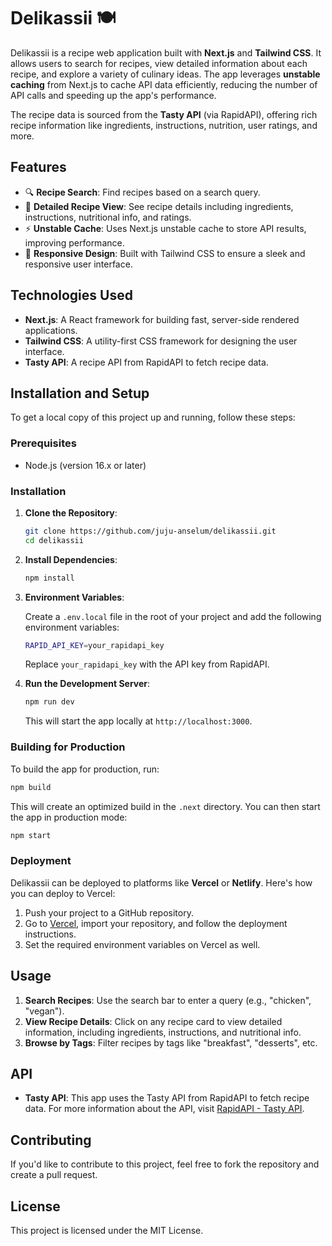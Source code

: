 # Delikassii 🍽️

Delikassii is a recipe web application built with **Next.js** and **Tailwind CSS**. It allows users to search for recipes, view detailed information about each recipe, and explore a variety of culinary ideas. The app leverages **unstable caching** from Next.js to cache API data efficiently, reducing the number of API calls and speeding up the app's performance.

The recipe data is sourced from the **Tasty API** (via RapidAPI), offering rich recipe information like ingredients, instructions, nutrition, user ratings, and more.

## Features

- 🔍 **Recipe Search**: Find recipes based on a search query.
- 🥘 **Detailed Recipe View**: See recipe details including ingredients, instructions, nutritional info, and ratings.
- ⚡ **Unstable Cache**: Uses Next.js unstable cache to store API results, improving performance.
- 🎨 **Responsive Design**: Built with Tailwind CSS to ensure a sleek and responsive user interface.

## Technologies Used

- **Next.js**: A React framework for building fast, server-side rendered applications.
- **Tailwind CSS**: A utility-first CSS framework for designing the user interface.
- **Tasty API**: A recipe API from RapidAPI to fetch recipe data.

## Installation and Setup

To get a local copy of this project up and running, follow these steps:

### Prerequisites

- Node.js (version 16.x or later)

### Installation

1. **Clone the Repository**:

   ```bash
   git clone https://github.com/juju-anselum/delikassii.git
   cd delikassii
   ```

2. **Install Dependencies**:

   ```bash
   npm install
   ```

3. **Environment Variables**:

   Create a `.env.local` file in the root of your project and add the following environment variables:

   ```bash
   RAPID_API_KEY=your_rapidapi_key
   ```

   Replace `your_rapidapi_key` with the API key from RapidAPI.

4. **Run the Development Server**:

   ```bash
   npm run dev
   ```

   This will start the app locally at `http://localhost:3000`.

### Building for Production

To build the app for production, run:

```bash
npm build
```

This will create an optimized build in the `.next` directory. You can then start the app in production mode:

```bash
npm start
```

### Deployment

Delikassii can be deployed to platforms like **Vercel** or **Netlify**. Here's how you can deploy to Vercel:

1. Push your project to a GitHub repository.
2. Go to [Vercel](https://vercel.com/), import your repository, and follow the deployment instructions.
3. Set the required environment variables on Vercel as well.

## Usage

1. **Search Recipes**: Use the search bar to enter a query (e.g., "chicken", "vegan").
2. **View Recipe Details**: Click on any recipe card to view detailed information, including ingredients, instructions, and nutritional info.
3. **Browse by Tags**: Filter recipes by tags like "breakfast", "desserts", etc.

## API

- **Tasty API**: This app uses the Tasty API from RapidAPI to fetch recipe data. For more information about the API, visit [RapidAPI - Tasty API](https://rapidapi.com/apidojo/api/tasty).

## Contributing

If you'd like to contribute to this project, feel free to fork the repository and create a pull request.

## License

This project is licensed under the MIT License.
